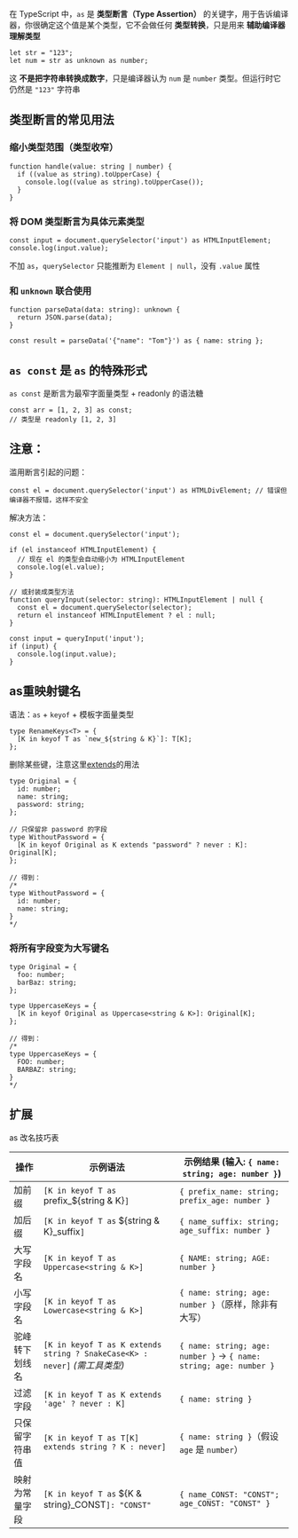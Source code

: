 在 TypeScript 中，`as` 是 **类型断言（Type Assertion）** 的关键字，用于告诉编译器，你很确定这个值是某个类型，它不会做任何 **类型转换**，只是用来 **辅助编译器理解类型**

```
let str = "123";
let num = str as unknown as number;
```

这 **不是把字符串转换成数字**，只是编译器认为 `num` 是 `number` 类型。但运行时它仍然是 `"123"` 字符串

## 类型断言的常见用法

### 缩小类型范围（类型收窄）

```
function handle(value: string | number) {
  if ((value as string).toUpperCase) {
    console.log((value as string).toUpperCase());
  }
}
```

### 将 DOM 类型断言为具体元素类型

```
const input = document.querySelector('input') as HTMLInputElement;
console.log(input.value);
```

不加 `as`，`querySelector` 只能推断为 `Element | null`，没有 `.value` 属性


### 和 `unknown` 联合使用

```
function parseData(data: string): unknown {
  return JSON.parse(data);
}

const result = parseData('{"name": "Tom"}') as { name: string };
```

## `as const` 是 `as` 的特殊形式

`as const` 是断言为最窄字面量类型 + readonly 的语法糖

```
const arr = [1, 2, 3] as const;
// 类型是 readonly [1, 2, 3]
```

## 注意：

滥用断言引起的问题：

```
const el = document.querySelector('input') as HTMLDivElement; // 错误但编译器不报错，这样不安全
```

解决方法：

```
const el = document.querySelector('input');

if (el instanceof HTMLInputElement) {
  // 现在 el 的类型会自动缩小为 HTMLInputElement
  console.log(el.value);
}

// 或封装成类型方法
function queryInput(selector: string): HTMLInputElement | null {
  const el = document.querySelector(selector);
  return el instanceof HTMLInputElement ? el : null;
}

const input = queryInput('input');
if (input) {
  console.log(input.value);
}
```


## as重映射键名

语法：`as` + `keyof` + 模板字面量类型

```
type RenameKeys<T> = {
  [K in keyof T as `new_${string & K}`]: T[K];
};
```

删除某些键，注意这里[extends](typescript/extends)的用法

```
type Original = {
  id: number;
  name: string;
  password: string;
};

// 只保留非 password 的字段
type WithoutPassword = {
  [K in keyof Original as K extends "password" ? never : K]: Original[K];
};

// 得到：
/*
type WithoutPassword = {
  id: number;
  name: string;
}
*/
```

### 将所有字段变为大写键名

```
type Original = {
  foo: number;
  barBaz: string;
};

type UppercaseKeys = {
  [K in keyof Original as Uppercase<string & K>]: Original[K];
};

// 得到：
/*
type UppercaseKeys = {
  FOO: number;
  BARBAZ: string;
}
*/
```

## 扩展

as 改名技巧表

| 操作      | 示例语法                                                                  | 示例结果 (输入: `{ name: string; age: number }`)                        |
| ------- | --------------------------------------------------------------------- | ----------------------------------------------------------------- |
| 加前缀     | `[K in keyof T as` prefix_${string & K}`]`                            | `{ prefix_name: string; prefix_age: number }`                     |
| 加后缀     | `[K in keyof T as` ${string & K}_suffix`]`                            | `{ name_suffix: string; age_suffix: number }`                     |
| 大写字段名   | `[K in keyof T as Uppercase<string & K>]`                             | `{ NAME: string; AGE: number }`                                   |
| 小写字段名   | `[K in keyof T as Lowercase<string & K>]`                             | `{ name: string; age: number }`（原样，除非有大写）                         |
| 驼峰转下划线名 | `[K in keyof T as K extends string ? SnakeCase<K> : never]` _(需工具类型)_ | `{ name: string; age: number }` → `{ name: string; age: number }` |
| 过滤字段    | `[K in keyof T as K extends 'age' ? never : K]`                       | `{ name: string }`                                                |
| 只保留字符串值 | `[K in keyof T as T[K] extends string ? K : never]`                   | `{ name: string }`（假设 `age` 是 `number`）                           |
| 映射为常量字段 | `[K in keyof T as` ${K & string}_CONST`]: "CONST"`                    | `{ name_CONST: "CONST"; age_CONST: "CONST" }`                     |
